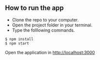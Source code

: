 ## How to run the app
* Clone the repo to your computer.
* Open the project folder in your terminal.
* Type the folllowing commands.

```
$ npm install
$ npm start
```

Open the application in [http://localhost:3000](http://localhost:3000/)